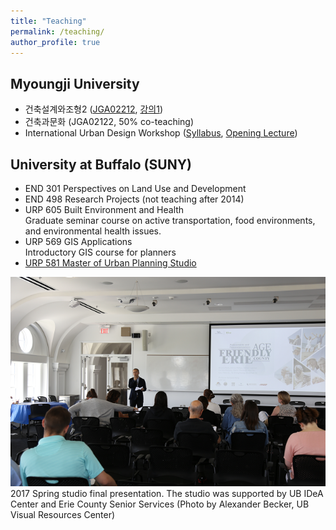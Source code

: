 ```yaml
---
title: "Teaching"
permalink: /teaching/
author_profile: true
---
```


## Myoungji University
* 건축설계와조형2 ([JGA02212](https://docs.google.com/presentation/d/18ZuqlDc0LrrzNuHLu_mkXySXdQWisEFgwd4Xz4VcYys/edit?usp=sharing), [강의1](https://docs.google.com/presentation/d/e/2PACX-1vQrvv2IcBnlN-e3TZKyzXgvmZMV8tCAC50uG8Pwa_m5vG8rlmGRe-oqrkuBiwqs9a5YUyWH-qqE8wTU/pub?start=false&loop=false&delayms=3000))
* 건축과문화 (JGA02122, 50% co-teaching)
* International Urban Design Workshop ([Syllabus](https://docs.google.com/document/d/1Hil4O356NuZoOrPqeXTfwnCR9GHZIO1Mlo0PgSlCTtc/edit?usp=sharing), [Opening Lecture](https://docs.google.com/presentation/d/e/2PACX-1vQ13Of2HKerY2sat1M8tWUQceU6ZdvAQCrmYhjYkorDvHXzZtkLWBhBOUELFIUiKzcxqeX7T700AUhg/pub?start=false&loop=false&delayms=3000))

## University at Buffalo (SUNY)
* END 301 Perspectives on Land Use and Development
* END 498 Research Projects (not teaching after 2014)
* URP 605 Built Environment and Health  
  Graduate seminar course on active transportation, food environments, and environmental health issues.
* URP 569 GIS Applications  
  Introductory GIS course for planners
* [URP 581 Master of Urban Planning Studio](studio)

![class photo](/images/agefriendly.png)  
2017 Spring studio final presentation. The studio was supported by UB IDeA Center and Erie County Senior Services (Photo by Alexander Becker, UB Visual Resources Center)

<!---
{% include base_path %}


{% for post in site.teaching reversed %}
  {% include archive-single.html %}
{% endfor %}
-->
